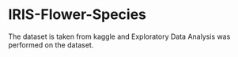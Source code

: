 # IRIS-Flower-Species

The dataset is taken from kaggle and Exploratory Data Analysis was performed on the dataset.
